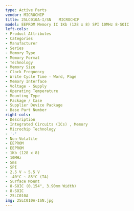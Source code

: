 ```yaml
---
type: Active Parts
vendor: MICROCHIP
title: 25LC010A-I/SN　　MICROCHIP
model: EEPROM Memory IC 1Kb (128 x 8) SPI 10MHz 8-SOIC
left-cols:
- Product Attributes
- Categories
- Manufacturer
- Series
- Memory Type
- Memory Format
- Technology
- Memory Size
- Clock Frequency
- Write Cycle Time - Word, Page
- Memory Interface
- Voltage - Supply
- Operating Temperature
- Mounting Type
- Package / Case
- Supplier Device Package
- Base Part Number
right-cols:
- Description
- Integrated Circuits (ICs) , Memory
- Microchip Technology
- '-'
- Non-Volatile
- EEPROM
- EEPROM
- 1Kb (128 x 8)
- 10MHz
- 5ms
- SPI
- 2.5 V ~ 5.5 V
- -40°C ~ 85°C (TA)
- Surface Mount
- 8-SOIC (0.154", 3.90mm Width)
- 8-SOIC
- 25LC010A
img: 25LC010A-ISN.jpg
---
```


